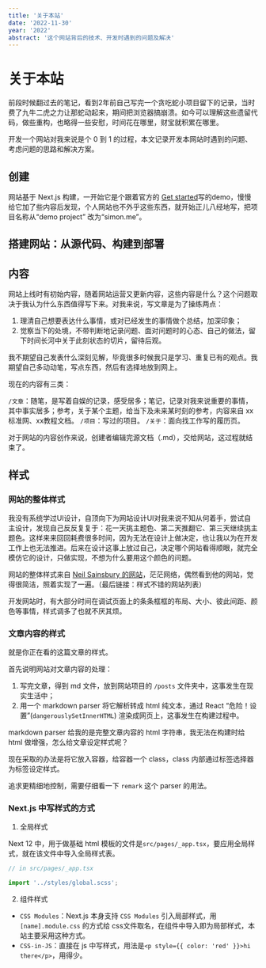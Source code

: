 ```yaml
---
title: '关于本站'
date: '2022-11-30'
year: '2022'
abstract: '这个网站背后的技术、开发时遇到的问题及解决'
---
```


# 关于本站

前段时候翻过去的笔记，看到2年前自己写完一个贪吃蛇小项目留下的记录，当时费了九牛二虎之力让那蛇动起来，期间把浏览器搞崩溃。如今可以理解这些遗留代码，做些重构，也略得一些安慰，时间花在哪里，财宝就积累在哪里。

开发一个网站对我来说是个 0 到 1 的过程，本文记录开发本网站时遇到的问题、考虑问题的思路和解决方案。

## 创建

网站基于 Next.js 构建，一开始它是个跟着官方的 [Get started](https://nextjs.org/docs/getting-started)写的demo，慢慢给它加了些内容后发现，个人网站也不外乎这些东西，就开始正儿八经地写，把项目名称从“demo project” 改为“simon.me”。

## 搭建网站：从源代码、构建到部署

## 内容

网站上线时有初始内容，随着网站运营又更新内容，这些内容是什么？这个问题取决于我认为什么东西值得写下来。对我来说，写文章是为了操练两点：

  1. 理清自己想要表达什么事情，或对已经发生的事情做个总结，加深印象；
  2. 觉察当下的处境，不带判断地记录问题、面对问题时的心态、自己的做法，留下时间长河中关于此刻状态的切片，留待后观。

我不期望自己发表什么深刻见解，毕竟很多时候我只是学习、重复已有的观点。我期望自己多动动笔，写点东西，然后有选择地放到网上。

现在的内容有三类：

`/文章`：随笔，是写着自娱的记录，感受居多；笔记，记录对我来说重要的事情，其中事实居多；参考，关于某个主题，给当下及未来某时刻的参考，内容来自 xx标准网、xx教程文档。
`/项目`：写过的项目。
`/关于`：面向找工作写的履历页。

对于网站的内容创作来说，创建者编辑完源文档（.md），交给网站，这过程就结束了。

## 样式

### 网站的整体样式

我没有系统学过UI设计，自顶向下为网站设计UI对我来说不知从何着手，尝试自主设计，发现自己反反复复于：花一天挑主题色、第二天推翻它、第三天继续挑主题色。这样来来回回耗费很多时间，因为无法在设计上做决定，也让我以为在开发工作上也无法推进。后来在设计这事上放过自己，决定哪个网站看得顺眼，就完全模仿它的设计，只做实现，不想为什么要用这个颜色的问题。

网站的整体样式来自 [Neil Sainsbury 的网站](https://www.neilwithdata.com/)，茫茫网络，偶然看到他的网站，觉得很简洁，照着实现了一遍。（最后链接：样式不错的网站列表）

开发网站时，有大部分时间在调试页面上的条条框框的布局、大小、彼此间距、颜色等事情，样式调多了也就不厌其烦。

### 文章内容的样式

就是你正在看的这篇文章的样式。

首先说明网站对文章内容的处理：

1. 写完文章，得到 md 文件，放到网站项目的 `/posts` 文件夹中，这事发生在现实生活中；
2. 用一个 markdown parser 将它解析转成 html 纯文本，通过 React “危险！设置”(`dangerouslySetInnerHTML`) 渲染成网页上，这事发生在构建过程中。

markdown parser 给我的是完整文章内容的 html 字符串，我无法在构建时给 html 做增强，怎么给文章设定样式呢？

现在采取的办法是将它放入容器，给容器一个 class，class 内部通过标签选择器为标签设定样式。

追求更精细地控制，需要仔细看一下 `remark` 这个 parser 的用法。

### Next.js 中写样式的方式

1. 全局样式

Next 12 中，用于做基础 html 模板的文件是`src/pages/_app.tsx`，要应用全局样式，就在该文件中导入全局样式表。

```js
// in src/pages/_app.tsx

import '../styles/global.scss';
```

2. 组件样式

- `CSS Modules`：Next.js 本身支持 `CSS Modules` 引入局部样式，用 `[name].module.css` 的方式给 css文件取名，在组件中导入即为局部样式，本站主要采用这种方式。
- `CSS-in-JS`：直接在 js 中写样式，用法是`<p style={{ color: 'red' }}>hi there</p>`，用得少。